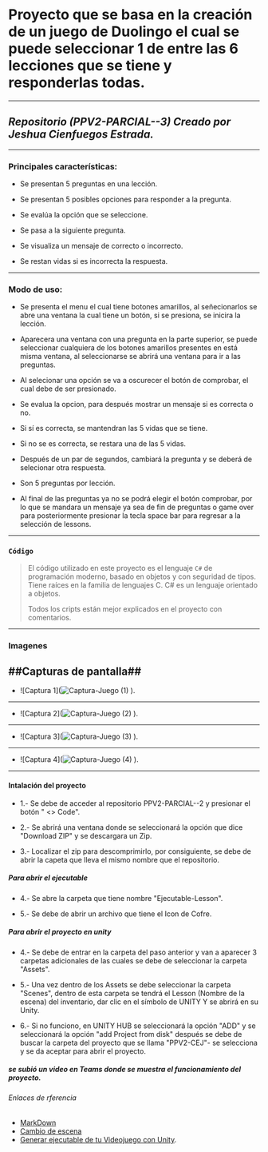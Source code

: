 # Proyecto que se basa en la creación de un juego de Duolingo el cual se puede seleccionar 1 de entre las 6 lecciones que se tiene y responderlas todas. #
---
## *Repositorio (PPV2-PARCIAL--3) Creado por Jeshua Cienfuegos Estrada.* ##
***
 ### **Principales características:** ###
 
 + Se presentan 5 preguntas en una lección.
 
 + Se presentan 5 posibles opciones para responder a la pregunta.
 
 + Se evalúa la opción que se seleccione.
 
 + Se pasa a la siguiente pregunta.

 + Se visualiza un mensaje de correcto o incorrecto.

 + Se restan vidas si es incorrecta la respuesta.

---
### Modo de uso: ###
+ Se presenta el menu el cual tiene botones amarillos, al señecionarlos se abre una ventana la cual tiene un botón, si se presiona, se inicira la lección.
  
+ Aparecera una ventana con una pregunta en la parte superior, se puede seleccionar cualquiera de los botones amarillos presentes en está misma ventana, al seleccionarse se abrirá una ventana para ir a las preguntas.

+ Al selecionar una opción se va a oscurecer el botón de comprobar, el cual debe de ser presionado.

+ Se evalua la opcion, para después mostrar un mensaje si es correcta o no.

+ Si sí es correcta, se mantendran las 5 vidas que se tiene.

+ Si no se es correcta, se restara una de las 5 vidas.

+ Después de un par de segundos, cambiará la pregunta y se deberá de selecionar otra respuesta.

+ Son 5 preguntas por lección.

+ Al final de las preguntas ya no se podrá elegir el botón comprobar, por lo que se mandara un mensaje ya sea de fin de preguntas o game over para posteriormente presionar la tecla space bar para regresar a la selección de lessons.
---
### ` Código ` ###
> El código utilizado en este proyecto es el lenguaje ` C# ` de programación moderno, basado en objetos y con seguridad de tipos. Tiene raíces en la familia de lenguajes C.
> C# es un lenguaje orientado a objetos.
>
> 
>Todos los cripts están mejor explicados en el proyecto con comentarios.

---
### Imagenes ###

##Capturas de pantalla##
---
+ ![Captura 1](![Captura-Juego (1)](![1](https://github.com/JeshuaCien/PPV2-PARCIAL--2/assets/156126427/0f81d2ca-e3eb-4d04-89e1-dcfc2fa0df6a)
)
).
---
+ ![Captura 2](![Captura-Juego (2)](![2](https://github.com/JeshuaCien/PPV2-PARCIAL--2/assets/156126427/19ff7e58-b81e-4c05-9e69-cd25b60ef1a6)
)
).
---
+ ![Captura 3](![Captura-Juego (3)](![3](https://github.com/JeshuaCien/PPV2-PARCIAL--2/assets/156126427/6ce5ce58-da75-4f82-a531-a2ba684df99a)
)
).
---
+ ![Captura 4](![Captura-Juego (4)](![4](https://github.com/JeshuaCien/PPV2-PARCIAL--2/assets/156126427/7d3aefa2-893a-4244-8376-59bcb8c65e51)
)
).
---
#### Intalación del proyecto ####
 + 1.- Se debe de acceder al repositorio PPV2-PARCIAL--2 y presionar el botón " <> Code".
 
 + 2.- Se abrirá una ventana donde se seleccionará la opción que dice "Download ZIP" y se descargara un Zip.
 
 + 3.- Localizar el zip para descomprimirlo, por consiguiente, se debe de abrir la capeta que lleva el mismo nombre que el repositorio.

##### Para abrir el ejecutable #####
+ 4.- Se abre la carpeta que tiene nombre "Ejecutable-Lesson". 
 
+ 5.- Se debe de abrir un archivo que tiene el Icon de Cofre.

##### Para abrir el proyecto en unity ##### 

 + 4.- Se debe de entrar en la carpeta del paso anterior y van a aparecer 3 carpetas adicionales de las cuales se debe de seleccionar la carpeta "Assets". 
 
 + 5.- Una vez dentro de los Assets se debe seleccionar la carpeta "Scenes", dentro de esta carpeta se tendrá el Lesson (Nombre de la escena) del inventario, dar clic en el símbolo de UNITY Y se abrirá en su Unity. 
 
 + 6.- Si no funciono, en UNITY HUB se seleccionará la opción "ADD" y se seleccionará la opción "add Project from disk" después se debe de buscar la carpeta del proyecto que se llama "PPV2-CEJ"- se selecciona y se da aceptar para abrir el proyecto.

##### se subió un video en Teams donde se muestra el funcionamiento del proyecto. #####
###### Enlaces de rferencia ######
+ [MarkDown](https://markdown.es/sintaxis-markdown/#links)
+ [Cambio de escena](https://www.youtube.com/watch?v=i1Cu73Eqswg)
+ [Generar ejecutable de tu Videojuego con Unity](https://www.youtube.com/watch?v=D8BXYfQ-5EI).

